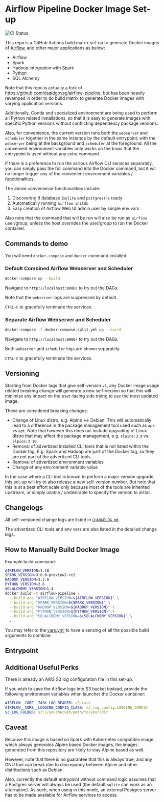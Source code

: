 # Airflow Pipeline Docker Image Set-up

![CI Status](https://img.shields.io/github/workflow/status/guangie88/airflow-pipeline/CI/master?label=CI&logo=github&style=for-the-badge)

This repo is a GitHub Actions build matrix set-up to generate Docker images of
[Airflow](https://airflow.incubator.apache.org/), and other major applications
as below:

- Airflow
- Spark
- Hadoop integration with Spark
- Python
- SQL Alchemy

Note that this repo is actually a fork of
<https://github.com/dsaidgovsg/airflow-pipeline>, but has been heavily revamped
in order to do build matrix to generate Docker images with varying application
versions.

Additionally, Conda and specialized environment are being used to perform all
Python related installations, so that it is easy to generate images with
specific Python versions without conflicting dependency package versions.

Also, for convenience, the current version runs both the `webserver` and
`scheduler` together in the same instance by the default entrypoint, with the
`webserver` being at the background and `scheduler` at the foreground. All the
convenient environment variables only works on the basis that the entrypoint is
used without any extra command.

If there is a preference to run the various Airflow CLI services separately,
you can simply pass the full command into the Docker command, but it will no
longer trigger any of the convenient environment variables / functionalities.

The above convenience functionalities include:

1. Discovering if database (`sqlite` and `postgres`) is ready
2. Automatically running `airflow initdb`
3. Easy creation of Airflow Web UI admin user by simple env vars.

Also note that the command that will be run will also be run as `airflow`
user/group, unless the host overrides the user/group to run the Docker
container.

## Commands to demo

You will need `docker-compose` and `docker` command installed.

### Default Combined Airflow Webserver and Scheduler

```bash
docker-compose up --build
```

Navigate to `http://localhost:8080/` to try out the DAGs.

Note that the `webserver` logs are suppressed by default.

`CTRL-C` to gracefully terminate the services.

### Separate Airflow Webserver and Scheduler

```bash
docker-compose -f docker-compose.split.yml up --build
```

Navigate to `http://localhost:8080/` to try out the DAGs.

Both `webserver` and `scheduler` logs are shown separately.

`CTRL-C` to gracefully terminate the services.

## Versioning

Starting from Docker tags that give self-version `v1`, any Docker image usage
related breaking change will generate a new self-version so that this will
minimize any impact on the user-facing side trying to use the most updated
image.

These are considered breaking changes:

- Change of Linux distro, e.g. Alpine <-> Debian. This will automatically lead
  to a difference in the package management tool used such as `apk` vs `apt`.
  Note that however this does not include upgrading of Linux distro that may
  affect the package management, e.g. `alpine:3.9` vs `alpine:3.10`.
- Removal of advertized installed CLI tools that is not listed within the
  Docker tag. E.g. Spark and Hadoop are part of the Docker tag, so they are not
  part of the advertized CLI tools.
- Removal of advertized environment variables
- Change of any environment variable value

In the case where a CLI tool is known to perform a major version upgrade, this
set-up will try to also release a new self-version number. But note that this is
at a best effort scale only because most of the tools are inherited upstream,
or simply unable / undesirable to specify the version to install.

## Changelogs

All self-versioned change logs are listed in [`CHANGELOG.md`](CHANGELOG.md).

The advertized CLI tools and env vars are also listed in the detailed change
logs.

## How to Manually Build Docker Image

Example build command:

```bash
AIRFLOW_VERSION=1.10
SPARK_VERSION=3.0.0-preview2-rc2
HADOOP_VERSION=3.2.0
PYTHON_VERSION=3.6
SQLALCHEMY_VERSION=1.3
docker build -t airflow-pipeline \
  --build-arg "AIRFLOW_VERSION=${AIRFLOW_VERSION}" \
  --build-arg "SPARK_VERSION=${SPARK_VERSION}" \
  --build-arg "HADOOP_VERSION=${HADOOP_VERSION}" \
  --build-arg "PYTHON_VERSION=${PYTHON_VERSION}" \
  --build-arg "SQLALCHEMY_VERSION=${SQLALCHEMY_VERSION}" \
  .
```

You may refer to the [vars.yml](templates/vars.yml) to have a sensing of all the
possible build arguments to combine.

## Entrypoint

## Additional Useful Perks

There is already an AWS S3 log configuration file in this set-up.

If you wish to save the Airflow logs into S3 bucket instead, provide the
following environment variables when launcher the Docker container:

```yml
AIRFLOW__CORE__TASK_LOG_READER: s3.task
AIRFLOW__CORE__LOGGING_CONFIG_CLASS: s3_log_config.LOGGING_CONFIG
S3_LOG_FOLDER: s3://yourbucket/path/to/your/dir
```

## Caveat

Because this image is based on Spark with Kubernetes compatible image, which
always generates Alpine based Docker images, the images generated from this
repository are likely to stay Alpine based as well.

However, note that there is no guarantee that this is always true, and any GNU
tool can break due to discrepancy between Alpine and other distributions such as
Debian.

Also, currently the default entrypoint without command logic assumes that
a Postgres server will always be used (the default `sqlite` can work as an
alternative). As such, when using in this mode, an external Postgres server
has to be made available for Airflow services to access.
